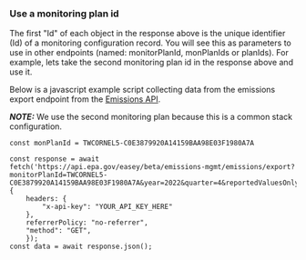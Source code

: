 ### Use a monitoring plan id

The first "Id" of each object in the response above is the unique identifier (Id) of a monitoring configuration record. You will see this as parameters to use in other endpoints (named: monitorPlanId, monPlanIds or planIds). For example, lets take the second monitoring plan id in the response above and use it.

Below is a javascript example script collecting data from the emissions export endpoint from the [Emissions API](https://www.epa.gov/power-sector/cam-api-portal#/swagger/beta-emissions-mgmt).

**_NOTE:_**  We use the second monitoring plan because this is a common stack configuration.

```
const monPlanId = TWCORNEL5-C0E3879920A14159BAA98E03F1980A7A
```

```
const response = await fetch('https://api.epa.gov/easey/beta/emissions-mgmt/emissions/export?monitorPlanId=TWCORNEL5-C0E3879920A14159BAA98E03F1980A7A&year=2022&quarter=4&reportedValuesOnly=true',
{
    headers: {
        "x-api-key": "YOUR_API_KEY_HERE"
    },
    referrerPolicy: "no-referrer",
    "method": "GET",
    });
const data = await response.json();
```
